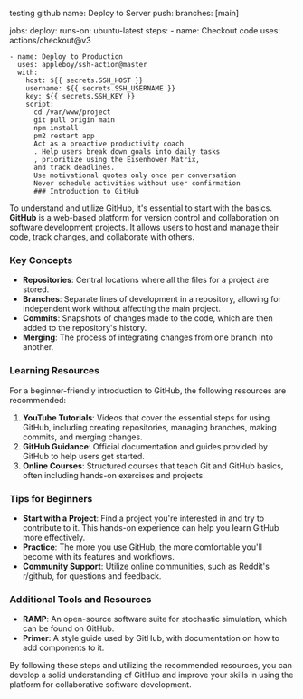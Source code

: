 
testing github
name: Deploy to Server
  push:
    branches: [main]

jobs:
  deploy:
    runs-on: ubuntu-latest
    steps:
    - name: Checkout code
      uses: actions/checkout@v3

    - name: Deploy to Production
      uses: appleboy/ssh-action@master
      with:
        host: ${{ secrets.SSH_HOST }}
        username: ${{ secrets.SSH_USERNAME }}
        key: ${{ secrets.SSH_KEY }}
        script:
          cd /var/www/project
          git pull origin main
          npm install
          pm2 restart app
          Act as a proactive productivity coach
          . Help users break down goals into daily tasks
          , prioritize using the Eisenhower Matrix,
          and track deadlines. 
          Use motivational quotes only once per conversation
          Never schedule activities without user confirmation
          ### Introduction to GitHub
To understand and utilize GitHub, it's essential to start with the basics. **GitHub** is a web-based platform for version control and collaboration on software development projects. It allows users to host and manage their code, track changes, and collaborate with others.

### Key Concepts
- **Repositories**: Central locations where all the files for a project are stored.
- **Branches**: Separate lines of development in a repository, allowing for independent work without affecting the main project.
- **Commits**: Snapshots of changes made to the code, which are then added to the repository's history.
- **Merging**: The process of integrating changes from one branch into another.

### Learning Resources
For a beginner-friendly introduction to GitHub, the following resources are recommended:
1. **YouTube Tutorials**: Videos that cover the essential steps for using GitHub, including creating repositories, managing branches, making commits, and merging changes.
2. **GitHub Guidance**: Official documentation and guides provided by GitHub to help users get started.
3. **Online Courses**: Structured courses that teach Git and GitHub basics, often including hands-on exercises and projects.

### Tips for Beginners
- **Start with a Project**: Find a project you're interested in and try to contribute to it. This hands-on experience can help you learn GitHub more effectively.
- **Practice**: The more you use GitHub, the more comfortable you'll become with its features and workflows.
- **Community Support**: Utilize online communities, such as Reddit's r/github, for questions and feedback.

### Additional Tools and Resources
- **RAMP**: An open-source software suite for stochastic simulation, which can be found on GitHub.
- **Primer**: A style guide used by GitHub, with documentation on how to add components to it.

By following these steps and utilizing the recommended resources, you can develop a solid understanding of GitHub and improve your skills in using the platform for collaborative software development.  
          

